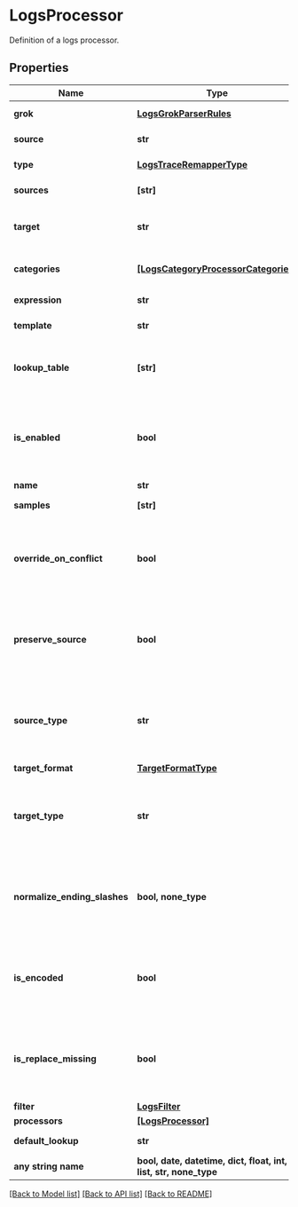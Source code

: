 # LogsProcessor

Definition of a logs processor.
## Properties
Name | Type | Description | Notes
------------ | ------------- | ------------- | -------------
**grok** | [**LogsGrokParserRules**](LogsGrokParserRules.md) |  | defaults to nulltype.Null
**source** | **str** | Source attribute used to perform the lookup. | defaults to nulltype.Null
**type** | [**LogsTraceRemapperType**](LogsTraceRemapperType.md) |  | defaults to nulltype.Null
**sources** | **[str]** | Array of source attributes. | defaults to nulltype.Null
**target** | **str** | Name of the attribute that contains the corresponding value in the mapping list or the &#x60;default_lookup&#x60; if not found in the mapping list. | defaults to nulltype.Null
**categories** | [**[LogsCategoryProcessorCategories]**](LogsCategoryProcessorCategories.md) | Array of filters to match or not a log and their corresponding &#x60;name&#x60;to assign a custom value to the log. | defaults to nulltype.Null
**expression** | **str** | Arithmetic operation between one or more log attributes. | defaults to nulltype.Null
**template** | **str** | A formula with one or more attributes and raw text. | defaults to nulltype.Null
**lookup_table** | **[str]** | Mapping table of values for the source attribute and their associated target attribute values, formatted as &#x60;[\&quot;source_key1,target_value1\&quot;, \&quot;source_key2,target_value2\&quot;]&#x60; | defaults to nulltype.Null
**is_enabled** | **bool** | Whether or not the processor is enabled. | [optional]  if omitted the server will use the default value of False
**name** | **str** | Name of the processor. | [optional] 
**samples** | **[str]** | List of sample logs to test this grok parser. | [optional] 
**override_on_conflict** | **bool** | Override or not the target element if already set, | [optional]  if omitted the server will use the default value of False
**preserve_source** | **bool** | Remove or preserve the remapped source element. | [optional]  if omitted the server will use the default value of False
**source_type** | **str** | Defines if the sources are from log &#x60;attribute&#x60; or &#x60;tag&#x60;. | [optional]  if omitted the server will use the default value of "attribute"
**target_format** | [**TargetFormatType**](TargetFormatType.md) |  | [optional] 
**target_type** | **str** | Defines if the final attribute or tag name is from log &#x60;attribute&#x60; or &#x60;tag&#x60;. | [optional]  if omitted the server will use the default value of "attribute"
**normalize_ending_slashes** | **bool, none_type** | Normalize the ending slashes or not. | [optional]  if omitted the server will use the default value of False
**is_encoded** | **bool** | Define if the source attribute is URL encoded or not. | [optional]  if omitted the server will use the default value of False
**is_replace_missing** | **bool** | If true, it replaces all missing attributes of &#x60;template&#x60; by an empty string. If &#x60;false&#x60; (default), skips the operation for missing attributes. | [optional]  if omitted the server will use the default value of False
**filter** | [**LogsFilter**](LogsFilter.md) |  | [optional] 
**processors** | [**[LogsProcessor]**](LogsProcessor.md) | Ordered list of processors in this pipeline. | [optional] 
**default_lookup** | **str** | Value to set the target attribute if the source value is not found in the list. | [optional] 
**any string name** | **bool, date, datetime, dict, float, int, list, str, none_type** | any string name can be used but the value must be the correct type | [optional]

[[Back to Model list]](README.md#documentation-for-models) [[Back to API list]](README.md#documentation-for-api-endpoints) [[Back to README]](README.md)


